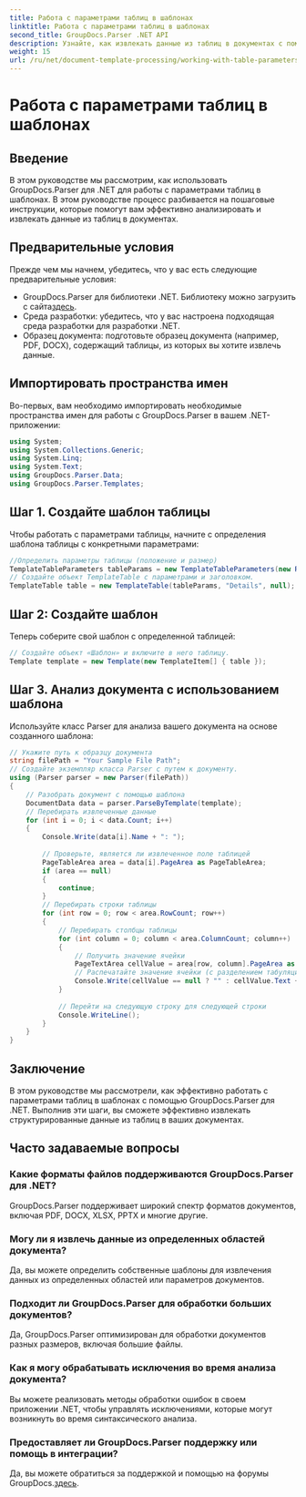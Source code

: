 ```yaml
---
title: Работа с параметрами таблиц в шаблонах
linktitle: Работа с параметрами таблиц в шаблонах
second_title: GroupDocs.Parser .NET API
description: Узнайте, как извлекать данные из таблиц в документах с помощью GroupDocs.Parser для .NET. Пошаговое руководство по использованию параметров таблицы.
weight: 15
url: /ru/net/document-template-processing/working-with-table-parameters-in-templates/
---
```


# Работа с параметрами таблиц в шаблонах

## Введение
В этом руководстве мы рассмотрим, как использовать GroupDocs.Parser для .NET для работы с параметрами таблиц в шаблонах. В этом руководстве процесс разбивается на пошаговые инструкции, которые помогут вам эффективно анализировать и извлекать данные из таблиц в документах.
## Предварительные условия
Прежде чем мы начнем, убедитесь, что у вас есть следующие предварительные условия:
-  GroupDocs.Parser для библиотеки .NET. Библиотеку можно загрузить с сайта[здесь](https://releases.groupdocs.com/parser/net/).
- Среда разработки: убедитесь, что у вас настроена подходящая среда разработки для разработки .NET.
- Образец документа: подготовьте образец документа (например, PDF, DOCX), содержащий таблицы, из которых вы хотите извлечь данные.

## Импортировать пространства имен
Во-первых, вам необходимо импортировать необходимые пространства имен для работы с GroupDocs.Parser в вашем .NET-приложении:
```csharp
using System;
using System.Collections.Generic;
using System.Linq;
using System.Text;
using GroupDocs.Parser.Data;
using GroupDocs.Parser.Templates;
```
## Шаг 1. Создайте шаблон таблицы
Чтобы работать с параметрами таблицы, начните с определения шаблона таблицы с конкретными параметрами:
```csharp
//Определить параметры таблицы (положение и размер)
TemplateTableParameters tableParams = new TemplateTableParameters(new Rectangle(new Point(35, 320), new Size(530, 55)), null);
// Создайте объект TemplateTable с параметрами и заголовком.
TemplateTable table = new TemplateTable(tableParams, "Details", null);
```
## Шаг 2: Создайте шаблон
Теперь соберите свой шаблон с определенной таблицей:
```csharp
// Создайте объект «Шаблон» и включите в него таблицу.
Template template = new Template(new TemplateItem[] { table });
```
## Шаг 3. Анализ документа с использованием шаблона
Используйте класс Parser для анализа вашего документа на основе созданного шаблона:
```csharp
// Укажите путь к образцу документа
string filePath = "Your Sample File Path";
// Создайте экземпляр класса Parser с путем к документу.
using (Parser parser = new Parser(filePath))
{
    // Разобрать документ с помощью шаблона
    DocumentData data = parser.ParseByTemplate(template);
    // Перебирать извлеченные данные
    for (int i = 0; i < data.Count; i++)
    {
        Console.Write(data[i].Name + ": ");
        
        // Проверьте, является ли извлеченное поле таблицей
        PageTableArea area = data[i].PageArea as PageTableArea;
        if (area == null)
        {
            continue;
        }
        // Перебирать строки таблицы
        for (int row = 0; row < area.RowCount; row++)
        {
            // Перебирать столбцы таблицы
            for (int column = 0; column < area.ColumnCount; column++)
            {
                // Получить значение ячейки
                PageTextArea cellValue = area[row, column].PageArea as PageTextArea;
                // Распечатайте значение ячейки (с разделением табуляцией)
                Console.Write(cellValue == null ? "" : cellValue.Text + "\t");
            }
            
            // Перейти на следующую строку для следующей строки
            Console.WriteLine();
        }
    }
}
```

## Заключение
В этом руководстве мы рассмотрели, как эффективно работать с параметрами таблиц в шаблонах с помощью GroupDocs.Parser для .NET. Выполнив эти шаги, вы сможете эффективно извлекать структурированные данные из таблиц в ваших документах.

## Часто задаваемые вопросы
### Какие форматы файлов поддерживаются GroupDocs.Parser для .NET?
GroupDocs.Parser поддерживает широкий спектр форматов документов, включая PDF, DOCX, XLSX, PPTX и многие другие.
### Могу ли я извлечь данные из определенных областей документа?
Да, вы можете определить собственные шаблоны для извлечения данных из определенных областей или параметров документов.
### Подходит ли GroupDocs.Parser для обработки больших документов?
Да, GroupDocs.Parser оптимизирован для обработки документов разных размеров, включая большие файлы.
### Как я могу обрабатывать исключения во время анализа документа?
Вы можете реализовать методы обработки ошибок в своем приложении .NET, чтобы управлять исключениями, которые могут возникнуть во время синтаксического анализа.
### Предоставляет ли GroupDocs.Parser поддержку или помощь в интеграции?
 Да, вы можете обратиться за поддержкой и помощью на форумы GroupDocs.[здесь](https://forum.groupdocs.com/c/parser/17).